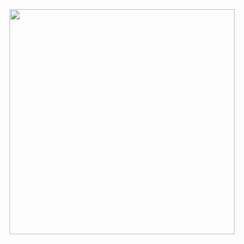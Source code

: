 <img src="https://github.com/sud0pacman/DictionaryApp/assets/96905615/5c05228d-1da3-4026-9b80-063f2eb9265c" height="400"/>
